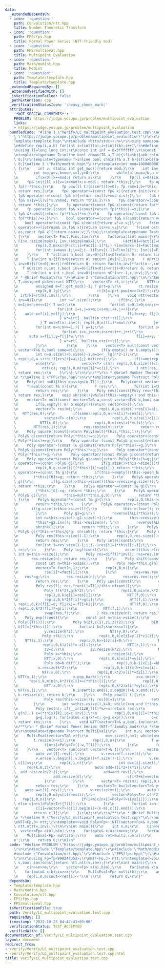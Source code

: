 ```yaml
---
data:
  _extendedDependsOn:
  - icon: ':question:'
    path: Convolution/ntt.hpp
    title: Number Theoretic Transform
  - icon: ':question:'
    path: FPS/fps.hpp
    title: Formal Power Series (NTT-friendly mod)
  - icon: ':question:'
    path: FPS/multieval.hpp
    title: Multipoint Evaluation
  - icon: ':question:'
    path: Math/modint.hpp
    title: Modint
  - icon: ':question:'
    path: Template/template.hpp
    title: Template/template.hpp
  _extendedRequiredBy: []
  _extendedVerifiedWith: []
  _isVerificationFailed: false
  _pathExtension: cpp
  _verificationStatusIcon: ':heavy_check_mark:'
  attributes:
    '*NOT_SPECIAL_COMMENTS*': ''
    PROBLEM: https://judge.yosupo.jp/problem/multipoint_evaluation
    links:
    - https://judge.yosupo.jp/problem/multipoint_evaluation
  bundledCode: "#line 1 \"Verify/LC_multipoint_evaluation.test.cpp\"\n#define PROBLEM\
    \ \"https://judge.yosupo.jp/problem/multipoint_evaluation\"\r\n\r\n#line 1 \"\
    Template/template.hpp\"\n#include <bits/stdc++.h>\r\nusing namespace std;\r\n\r\
    \n#define rep(i,a,b) for(int i=(int)(a);i<(int)(b);i++)\r\n#define ALL(v) (v).begin(),(v).end()\r\
    \nusing ll=long long int;\r\nconst int inf = 0x3fffffff;\r\nconst ll INF = 0x1fffffffffffffff;\r\
    \ntemplate<typename T>inline bool chmax(T& a,T b){if(a<b){a=b;return 1;}return\
    \ 0;}\r\ntemplate<typename T>inline bool chmin(T& a,T b){if(a>b){a=b;return 1;}return\
    \ 0;}\n#line 2 \"Math/modint.hpp\"\n\r\ntemplate<int mod=1000000007>struct fp\
    \ {\r\n    int v; static int get_mod(){return mod;}\r\n    int inv() const{\r\n\
    \        int tmp,a=v,b=mod,x=1,y=0;\r\n        while(b)tmp=a/b,a-=tmp*b,swap(a,b),x-=tmp*y,swap(x,y);\r\
    \n        if(x<0){x+=mod;} return x;\r\n    }\r\n    fp(ll x=0){init(x%mod+mod);}\r\
    \n    fp& init(ll x){v=(x<mod?x:x-mod); return *this;}\r\n    fp operator-()const{return\
    \ fp()-*this;}\r\n    fp pow(ll t){assert(t>=0); fp res=1,b=*this; while(t){if(t&1)res*=b;b*=b;t>>=1;}\
    \ return res;}\r\n    fp& operator+=(const fp& x){return init(v+x.v);}\r\n   \
    \ fp& operator-=(const fp& x){return init(v+mod-x.v);}\r\n    fp& operator*=(const\
    \ fp& x){v=ll(v)*x.v%mod; return *this;}\r\n    fp& operator/=(const fp& x){v=ll(v)*x.inv()%mod;\
    \ return *this;}\r\n    fp operator+(const fp& x)const{return fp(*this)+=x;}\r\
    \n    fp operator-(const fp& x)const{return fp(*this)-=x;}\r\n    fp operator*(const\
    \ fp& x)const{return fp(*this)*=x;}\r\n    fp operator/(const fp& x)const{return\
    \ fp(*this)/=x;}\r\n    bool operator==(const fp& x)const{return v==x.v;}\r\n\
    \    bool operator!=(const fp& x)const{return v!=x.v;}\r\n    friend istream&\
    \ operator>>(istream& is,fp& x){return is>>x.v;}\r\n    friend ostream& operator<<(ostream&\
    \ os,const fp& x){return os<<x.v;}\r\n};\r\ntemplate<typename T>struct factorial\
    \ {\r\n    vector<T> Fact,Finv,Inv;\r\n    factorial(int maxx){\r\n        Fact.resize(maxx);\
    \ Finv.resize(maxx); Inv.resize(maxx);\r\n        Fact[0]=Fact[1]=Finv[0]=Finv[1]=Inv[1]=1;\r\
    \n        rep(i,2,maxx){Fact[i]=Fact[i-1]*i;} Finv[maxx-1]=Fact[maxx-1].inv();\r\
    \n        for(int i=maxx-1;i>=2;i--){Finv[i-1]=Finv[i]*i; Inv[i]=Finv[i]*Fact[i-1];}\r\
    \n    }\r\n    T fact(int n,bool inv=0){if(n<0)return 0; return (inv?Finv[n]:Fact[n]);}\r\
    \n    T inv(int n){if(n<0)return 0; return Inv[n];}\r\n    T nPr(int n,int r,bool\
    \ inv=0){if(n<0||n<r||r<0)return 0; return fact(n,inv)*fact(n-r,inv^1);}\r\n \
    \   T nCr(int n,int r,bool inv=0){if(n<0||n<r||r<0)return 0; return fact(n,inv)*fact(r,inv^1)*fact(n-r,inv^1);}\r\
    \n    T nHr(int n,int r,bool inv=0){return nCr(n+r-1,r,inv);}\r\n};\r\n\r\n/**\r\
    \n * @brief Modint\r\n */\n#line 2 \"Convolution/ntt.hpp\"\n\r\ntemplate<typename\
    \ T,unsigned p=3>struct NTT{\r\n    vector<T> rt,irt;\r\n    NTT(int lg=21){\r\
    \n        unsigned m=T::get_mod()-1; T prt=p;\r\n        rt.resize(lg); irt.resize(lg);\r\
    \n        rep(k,0,lg){\r\n            rt[k]=-prt.pow(m>>(k+2));\r\n          \
    \  irt[k]=rt[k].inv();\r\n        }\r\n    }\r\n    void ntt(vector<T>& f,bool\
    \ inv=0){\r\n        int n=f.size();\r\n        if(inv){\r\n            for(int\
    \ m=1;m<n;m<<=1){ T w=1;\r\n                for(int s=0,t=0;s<n;s+=m*2){\r\n \
    \                   for(int i=s,j=s+m;i<s+m;i++,j++){\r\n                    \
    \    auto x=f[i],y=f[j];\r\n                        f[i]=x+y; f[j]=(x-y)*w;\r\n\
    \                    } w*=irt[__builtin_ctz(++t)];\r\n                }\r\n  \
    \           } T mul=T(n).inv(); rep(i,0,n)f[i]*=mul;\r\n        }else{\r\n   \
    \         for(int m=n;m>>=1;){ T w=1;\r\n                for(int s=0,t=0;s<n;s+=m*2){\r\
    \n                    for(int i=s,j=s+m;i<s+m;i++,j++){\r\n                  \
    \      auto x=f[i],y=f[j]*w;\r\n                        f[i]=x+y; f[j]=x-y;\r\n\
    \                    } w*=rt[__builtin_ctz(++t)];\r\n                }\r\n   \
    \         }\r\n         }\r\n    }\r\n    vector<T> mult(const vector<T>& a,const\
    \ vector<T>& b,bool same=0){\r\n        if(a.empty() or b.empty())return vector<T>();\r\
    \n        int n=a.size()+b.size()-1,m=1<<__lg(n*2-1);\r\n        vector<T> res(m);\
    \ rep(i,0,a.size()){res[i]=a[i];} ntt(res);\r\n        if(same)rep(i,0,m)res[i]*=res[i];\r\
    \n        else{\r\n            vector<T> c(m); rep(i,0,b.size())c[i]=b[i];\r\n\
    \            ntt(c); rep(i,0,m)res[i]*=c[i];\r\n        } ntt(res,1); res.resize(n);\
    \ return res;\r\n    }\r\n};\r\n\r\n/**\r\n * @brief Number Theoretic Transform\r\
    \n */\n#line 2 \"FPS/fps.hpp\"\n\r\ntemplate<typename T>struct Poly:vector<T>{\r\
    \n    Poly(int n=0){this->assign(n,T());}\r\n    Poly(const vector<T>& f){this->assign(ALL(f));}\r\
    \n    T eval(const T& x){\r\n        T res;\r\n        for(int i=this->size()-1;i>=0;i--)res*=x,res+=this->at(i);\r\
    \n        return res;\r\n    }\r\n    Poly rev()const{Poly res=*this; reverse(ALL(res));\
    \ return res;}\r\n    void shrink(){while(!this->empty() and this->back()==0)this->pop_back();}\r\
    \n    vector<T> mult(const vector<T>& a,const vector<T>& b,bool same=0)const{\r\
    \n        if(a.empty() or b.empty())return vector<T>();\r\n        int n=a.size()+b.size()-1,m=1<<__lg(n*2-1);\r\
    \n        vector<T> res(m);\r\n        rep(i,0,a.size())res[i]=a[i];\r\n     \
    \   NTT(res,0);\r\n        if(same)rep(i,0,m)res[i]*=res[i];\r\n        else{\r\
    \n            vector<T> c(m);\r\n            rep(i,0,b.size())c[i]=b[i];\r\n \
    \           NTT(c,0);\r\n            rep(i,0,m)res[i]*=c[i];\r\n        }\r\n\
    \        NTT(res,1);\r\n        res.resize(n);\r\n        return res;\r\n    }\r\
    \n    Poly square()const{return Poly(mult(*this,*this,1));}\r\n    Poly operator+(const\
    \ Poly& g)const{return Poly(*this)+=g;}\r\n    Poly operator+(const T& g)const{return\
    \ Poly(*this)+=g;}\r\n    Poly operator-(const Poly& g)const{return Poly(*this)-=g;}\r\
    \n    Poly operator-(const T& g)const{return Poly(*this)-=g;}\r\n    Poly operator*(const\
    \ Poly& g)const{return Poly(*this)*=g;}\r\n    Poly operator*(const T& g)const{return\
    \ Poly(*this)*=g;}\r\n    Poly operator/(const Poly& g)const{return Poly(*this)/=g;}\r\
    \n    Poly operator%(const Poly& g)const{return Poly(*this)%=g;}\r\n    Poly&\
    \ operator+=(const Poly& g){\r\n        if(g.size()>this->size())this->resize(g.size());\r\
    \n        rep(i,0,g.size()){(*this)[i]+=g[i];} return *this;\r\n    }\r\n    Poly&\
    \ operator+=(const T& g){\r\n        if(this->empty())this->push_back(0);\r\n\
    \        (*this)[0]+=g; return *this;\r\n    }\r\n    Poly& operator-=(const Poly&\
    \ g){\r\n        if(g.size()>this->size())this->resize(g.size());\r\n        rep(i,0,g.size()){(*this)[i]-=g[i];}\
    \ return *this;\r\n    }\r\n    Poly& operator-=(const T& g){\r\n        if(this->empty())this->push_back(0);\r\
    \n        (*this)[0]-=g; return *this;\r\n    }\r\n    Poly& operator*=(const\
    \ Poly& g){\r\n        *this=mult(*this,g,0);\r\n        return *this;\r\n   \
    \ }\r\n    Poly& operator*=(const T& g){\r\n        rep(i,0,this->size())(*this)[i]*=g;\r\
    \n        return *this;\r\n    }\r\n    Poly& operator/=(const Poly& g){\r\n \
    \       if(g.size()>this->size()){\r\n            this->clear(); return *this;\r\
    \n        }\r\n        Poly g2=g;\r\n        reverse(ALL(*this));\r\n        reverse(ALL(g2));\r\
    \n        int n=this->size()-g2.size()+1;\r\n        this->resize(n); g2.resize(n);\r\
    \n        *this*=g2.inv(); this->resize(n); \r\n        reverse(ALL(*this));\r\
    \n        shrink();\r\n        return *this;\r\n    }\r\n    Poly& operator%=(const\
    \ Poly& g){*this-=*this/g*g; shrink(); return *this;}\r\n    Poly diff()const{\r\
    \n        Poly res(this->size()-1);\r\n        rep(i,0,res.size())res[i]=(*this)[i+1]*(i+1);\r\
    \n        return res;\r\n    }\r\n    Poly inte()const{\r\n        Poly res(this->size()+1);\r\
    \n        for(int i=res.size()-1;i;i--)res[i]=(*this)[i-1]/i;\r\n        return\
    \ res;\r\n    }\r\n    Poly log()const{\r\n        assert(this->front()==1); const\
    \ int n=this->size();\r\n        Poly res=diff()*inv(); res=res.inte(); \r\n \
    \       res.resize(n); return res;\r\n    }\r\n    Poly shift(const int& c)const{\r\
    \n        const int n=this->size();\r\n        Poly res=*this,g(n); g[0]=1; rep(i,1,n)g[i]=g[i-1]*c/i;\r\
    \n        vector<T> fact(n,1);\r\n        rep(i,0,n){\r\n            if(i)fact[i]=fact[i-1]*i;\r\
    \n            res[i]*=fact[i];\r\n        }\r\n        res=res.rev();\r\n    \
    \    res*=g;\r\n        res.resize(n);\r\n        res=res.rev();\r\n        rep(i,0,n)res[i]/=fact[i];\r\
    \n        return res;\r\n    }\r\n    Poly inv()const{\r\n        const int n=this->size();\r\
    \n        Poly res(1); res.front()=T(1)/this->front();\r\n        for(int k=1;k<n;k<<=1){\r\
    \n            Poly f(k*2),g(k*2);\r\n            rep(i,0,min(n,k*2))f[i]=(*this)[i];\r\
    \n            rep(i,0,k)g[i]=res[i];\r\n            NTT(f,0);\r\n            NTT(g,0);\r\
    \n            rep(i,0,k*2)f[i]*=g[i];\r\n            NTT(f,1);\r\n           \
    \ rep(i,0,k){f[i]=0; f[i+k]=-f[i+k];}\r\n            NTT(f,0);\r\n           \
    \ rep(i,0,k*2)f[i]*=g[i];\r\n            NTT(f,1);\r\n            rep(i,0,k)f[i]=res[i];\r\
    \n            swap(res,f);\r\n        } res.resize(n); return res;\r\n    }\r\n\
    \    Poly exp()const{\r\n        const int n=this->size();\r\n        if(n==1)return\
    \ Poly({T(1)});\r\n        Poly b(2),c(1),z1,z2(2);\r\n        b[0]=c[0]=z2[0]=z2[1]=1;\
    \ b[1]=(*this)[1];\r\n        for(int k=2;k<n;k<<=1){\r\n            Poly y=b;\r\
    \n            y.resize(k*2);\r\n            NTT(y,0);\r\n            z1=z2;\r\n\
    \            Poly z(k);\r\n            rep(i,0,k)z[i]=y[i]*z1[i];\r\n        \
    \    NTT(z,1);\r\n            rep(i,0,k>>1)z[i]=0;\r\n            NTT(z,0);\r\n\
    \            rep(i,0,k)z[i]*=-z1[i];\r\n            NTT(z,1);\r\n            c.insert(c.end(),z.begin()+(k>>1),z.end());\r\
    \n            z2=c;\r\n            z2.resize(k*2);\r\n            NTT(z2,0);\r\
    \n            Poly x=*this;\r\n            x.resize(k);\r\n            x=x.diff();x.resize(k);\r\
    \n            NTT(x,0);\r\n            rep(i,0,k)x[i]*=y[i];\r\n            NTT(x,1);\r\
    \n            Poly bb=b.diff();\r\n            rep(i,0,k-1)x[i]-=bb[i];\r\n  \
    \          x.resize(k*2);\r\n            rep(i,0,k-1){x[k+i]=x[i]; x[i]=0;}\r\n\
    \            NTT(x,0);\r\n            rep(i,0,k*2)x[i]*=z2[i];\r\n           \
    \ NTT(x,1);\r\n            x.pop_back();\r\n            x=x.inte();\r\n      \
    \      rep(i,k,min(n,k*2))x[i]+=(*this)[i];\r\n            rep(i,0,k)x[i]=0;\r\
    \n            NTT(x,0);\r\n            rep(i,0,k*2)x[i]*=y[i];\r\n           \
    \ NTT(x,1);\r\n            b.insert(b.end(),x.begin()+k,x.end());\r\n        }\
    \ b.resize(n); return b;\r\n    }\r\n    Poly pow(ll t){\r\n        if(t==0){\r\
    \n            Poly res(this->size()); res[0]=1;\r\n            return res;\r\n\
    \        }\r\n        int n=this->size(),k=0; while(k<n and (*this)[k]==0)k++;\r\
    \n        Poly res(n); if(__int128_t(t)*k>=n)return res;\r\n        n-=t*k; Poly\
    \ g(n); T c=(*this)[k],ic=c.inv();\r\n        rep(i,0,n)g[i]=(*this)[i+k]*ic;\r\
    \n        g=g.log(); for(auto& x:g)x*=t; g=g.exp();\r\n        c=c.pow(t); rep(i,0,n)res[i+t*k]=g[i]*c;\
    \ return res;\r\n    }\r\n    void NTT(vector<T>& a,bool inv)const;\r\n};\r\n\r\
    \n/**\r\n * @brief Formal Power Series (NTT-friendly mod)\r\n */\n#line 2 \"FPS/multieval.hpp\"\
    \n\r\ntemplate<typename T>struct MultiEval{\r\n    int m,n; vector<Poly<T>> t;\r\
    \n    MultiEval(vector<T>& v){\r\n        m=v.size(),n=1; while(n<m)n<<=1;\r\n\
    \        t.resize(n<<1);\r\n        rep(i,0,n){\r\n            T w=(i<m?v[i]:0);\r\
    \n            t[n+i]=Poly<T>({-w,T(1)});\r\n        }\r\n        for(int i=n-1;i;i--)t[i]=t[i*2]*t[i*2+1];\r\
    \n    }\r\n    vector<T> run(const vector<T>& f){\r\n        vector<Poly<T>> c(n*2);\r\
    \n        auto v=t[1].rev();\r\n        v.resize(f.size());\r\n        v=v.inv().rev()*Poly<T>(f);\r\
    \n        v.erase(v.begin(),v.begin()+f.size()-1);\r\n        v.resize(n); reverse(ALL(v));\
    \ c[1]=v;\r\n        rep(i,1,n){\r\n            int d=c[i].size();\r\n       \
    \     rep(k,0,2){\r\n                auto add=t[i*2+(k^1)];\r\n              \
    \  add.resize(d/2+1);\r\n                add=add.rev();\r\n                add*=c[i];\r\
    \n                add.resize(d);\r\n                c[i*2+k]=vector<T>(add.begin()+d/2,add.end());\r\
    \n            }\r\n        }\r\n        vector<T> res(m); rep(i,0,m)res[i]=c[n+i][0];\r\
    \n        return res;\r\n    }\r\n    vector<T> build(vector<T>& ys){\r\n    \
    \    auto w=t[1].rev();\r\n        w.resize(m+1);\r\n        auto vs=run(w.rev().diff());\r\
    \n        rep(i,0,m)ys[i]/=vs[i];\r\n        vector<Poly<T>> c(n*2);\r\n     \
    \   rep(i,0,n){\r\n            if(i<m)c[n+i]=Poly<T>({ys[i]});\r\n           \
    \ else c[n+i]=Poly<T>({T()});\r\n        }\r\n        for(int i=n-1;i;i--)c[i]=c[i*2]*t[i*2+1]+c[i*2+1]*t[i*2];\r\
    \n        c[1]=vector<T>(c[1].begin()+(n-m),c[1].end());\r\n        c[1].resize(m);\r\
    \n       return c[1];\r\n    }\r\n};\r\n\r\n/**\r\n * @brief Multipoint Evaluation\r\
    \n */\n#line 8 \"Verify/LC_multipoint_evaluation.test.cpp\"\n\r\nusing Fp=fp<998244353>;\r\
    \nNTT<Fp,3> ntt;\r\ntemplate<>void Poly<Fp>::NTT(vector<Fp>& v,bool inv)const{return\
    \ ntt.ntt(v,inv);}\r\n\r\nint main(){\r\n    int n,m;\r\n    cin>>n>>m;\r\n  \
    \  vector<Fp> a(n),b(m);\r\n    for(auto& x:a)cin>>x;\r\n    for(auto& x:b)cin>>x;\r\
    \n    MultiEval<Fp> multi(b);\r\n    auto ret=multi.run(a);\r\n    rep(i,0,m)cout<<ret[i]<<'\\\
    n';\r\n    return 0;\r\n}\n"
  code: "#define PROBLEM \"https://judge.yosupo.jp/problem/multipoint_evaluation\"\
    \r\n\r\n#include \"Template/template.hpp\"\r\n#include \"Math/modint.hpp\"\r\n\
    #include \"Convolution/ntt.hpp\"\r\n#include \"FPS/fps.hpp\"\r\n#include \"FPS/multieval.hpp\"\
    \r\n\r\nusing Fp=fp<998244353>;\r\nNTT<Fp,3> ntt;\r\ntemplate<>void Poly<Fp>::NTT(vector<Fp>&\
    \ v,bool inv)const{return ntt.ntt(v,inv);}\r\n\r\nint main(){\r\n    int n,m;\r\
    \n    cin>>n>>m;\r\n    vector<Fp> a(n),b(m);\r\n    for(auto& x:a)cin>>x;\r\n\
    \    for(auto& x:b)cin>>x;\r\n    MultiEval<Fp> multi(b);\r\n    auto ret=multi.run(a);\r\
    \n    rep(i,0,m)cout<<ret[i]<<'\\n';\r\n    return 0;\r\n}"
  dependsOn:
  - Template/template.hpp
  - Math/modint.hpp
  - Convolution/ntt.hpp
  - FPS/fps.hpp
  - FPS/multieval.hpp
  isVerificationFile: true
  path: Verify/LC_multipoint_evaluation.test.cpp
  requiredBy: []
  timestamp: '2022-10-25 04:47:41+09:00'
  verificationStatus: TEST_ACCEPTED
  verifiedWith: []
documentation_of: Verify/LC_multipoint_evaluation.test.cpp
layout: document
redirect_from:
- /verify/Verify/LC_multipoint_evaluation.test.cpp
- /verify/Verify/LC_multipoint_evaluation.test.cpp.html
title: Verify/LC_multipoint_evaluation.test.cpp
---
```

